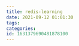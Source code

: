 ```yaml
---
title: redis-learning
date: 2021-09-12 01:01:30
tags: 
categories: 
id: 1631379690481878100
---
```

